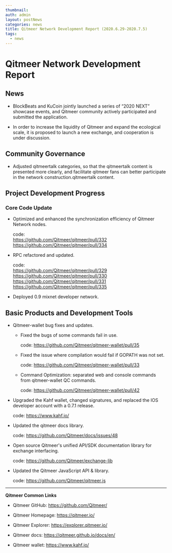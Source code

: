 ```yaml
---
thumbnail: 
auth: admin
layout: postNews
categories: news
title: Qitmeer Network Development Report (2020.6.29-2020.7.5)
tags:
  - news
---
```


# Qitmeer Network Development Report

## News 

- BlockBeats and KuCoin  jointly launched a series of  “2020 NEXT” showcase events, and Qitmeer community actively participated and submitted the application.

- In order to increase the liquidity of Qitmeer and expand the ecological scale, it is proposed to launch a new exchange, and cooperation is under discussion.

## Community Governance 

- Adjusted qitmeertalk categories, so that the qitmeertalk content is presented more clearly, and facilitate qitmeer fans can better participate in the network construction.qitmeertalk content.


## Project Development Progress

### Core Code Update

- Optimized and enhanced the synchronization efficiency of Qitmeer Network nodes.

  code:    
  https://github.com/Qitmeer/qitmeer/pull/332   
  https://github.com/Qitmeer/qitmeer/pull/334 

- RPC refactored and updated.

  code:    
  https://github.com/Qitmeer/qitmeer/pull/329   
  https://github.com/Qitmeer/qitmeer/pull/330   
  https://github.com/Qitmeer/qitmeer/pull/331   
  https://github.com/Qitmeer/qitmeer/pull/335   

- Deployed 0.9 mixnet developer network.


## Basic Products and Development Tools

- Qitmeer-wallet bug fixes and updates.

  - Fixed the bugs  of some commands fail in use.

    code: https://github.com/Qitmeer/qitmeer-wallet/pull/35

  - Fixed the issue where compilation would fail if GOPATH was not set.

    code: https://github.com/Qitmeer/qitmeer-wallet/pull/33

  - Command Optimization: separated web and console commands from qitmeer-wallet QC commands.

    code: https://github.com/Qitmeer/qitmeer-wallet/pull/42

- Upgraded the Kahf wallet, changed signatures, and replaced the IOS developer account with a 0.7.1 release.

  code: https://www.kahf.io/

- Updated the qitmeer docs library.

  code: https://github.com/Qitmeer/docs/issues/48

- Open source Qitmeer's unified API/SDK documentation library for exchange interfacing.

  code: https://github.com/Qitmeer/exchange-lib

- Updated the Qitmeer JavaScript API & library.

  code: https://github.com/Qitmeer/qitmeer.js




--------------------------

**Qitmeer Common Links**

- Qitmeer GitHub: https://github.com/Qitmeer/

- Qitmeer Homepage: https://qitmeer.io/

- Qitmeer Explorer: https://explorer.qitmeer.io/

- Qitmeer docs: https://qitmeer.github.io/docs/en/

- Qitmeer wallet: https://www.kahf.io/